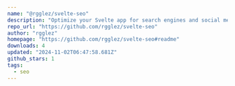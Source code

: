 ```yaml
---
name: "@rgglez/svelte-seo"
description: "Optimize your Svelte app for search engines and social media with meta tags, Open Graph, and JSON-LD."
repo_url: "https://github.com/rgglez/svelte-seo"
author: "rgglez"
homepage: "https://github.com/rgglez/svelte-seo#readme"
downloads: 4
updated: "2024-11-02T06:47:58.681Z"
github_stars: 1
tags: 
  - seo
---
```

